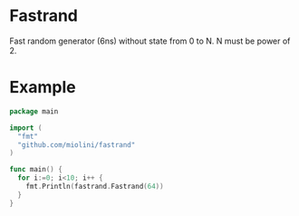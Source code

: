 # Fastrand
Fast random generator (6ns) without state from 0 to N. N must be power of 2.

# Example
```go
package main

import (
  "fmt"
  "github.com/miolini/fastrand"
)

func main() {
  for i:=0; i<10; i++ {
    fmt.Println(fastrand.Fastrand(64))
  }
}
```
